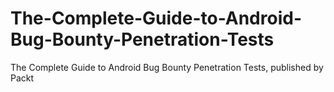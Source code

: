 


# The-Complete-Guide-to-Android-Bug-Bounty-Penetration-Tests
The Complete Guide to Android Bug Bounty Penetration Tests, published by Packt
